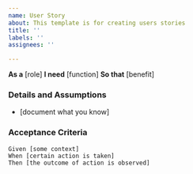 ```yaml
---
name: User Story
about: This template is for creating users stories
title: ''
labels: ''
assignees: ''

---
```


**As a** [role]
**I need** [function] 
**So that** [benefit]  

### Details and Assumptions
* [document what you know]

### Acceptance Criteria  

```gherkin
Given [some context]
When [certain action is taken]
Then [the outcome of action is observed]
```
